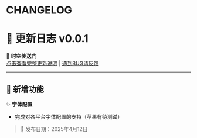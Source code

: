 # CHANGELOG

<!-- 

# 📜 更新日志 v2.1.0
🌌 **时空传送门**  
[点击查看完整更新说明](#) | [遇到BUG请反馈](https://github.com/YanMing-lxb/GUET_Thesis_LaTeX/issues) 

---

## 🎯 新增功能

✨ **格式扩展**  
- 新增对 `.heic` 和 `.webp` 格式文件的全面支持  
🛡️ **数据保护**  
- 新增自动保存功能（间隔30秒），有效防止意外断线导致的数据丢失  

---

## 🚄 性能优化

⚡ **核心升级**  
- 重构核心算法模块，执行效率提升40%  
- 内存管理优化，减少峰值内存占用达35%  

---

## 🖥️ 用户体验

🎨 **界面焕新**  
- 重新设计文件管理面板，操作路径缩短50%  
- 新增多主题支持（深空黑/晨光白/午夜蓝）  
📚 **交互优化**  
- 工具栏支持自定义快捷键配置  
- 改进多窗口协同工作流程  

---

## 🐞 问题修复

🔧 **稳定性增强**  
- 修复 macOS 14.0 系统下视频导出崩溃问题 (#ISSUE-142)  
- 解决高分屏设备界面模糊问题  
🔄 **同步修复**  
- 修正跨设备同步时的元数据丢失问题  
- 修复日语本地化文本错位问题  

---

## 📦 其他更新

📝 **文档完善**  
- 新增开发者API文档（访问 `/docs` 查看）  
- 更新用户手册至v3版本  
🧩 **基础设施**  
- 新增自动化测试覆盖率报告  
- 迁移至 GitHub Actions 持续集成系统  

---

> 📅 发布日期：2023年12月15日  
> 🔗 完整更新说明请访问 [官网更新日志](https://changelog.example.com)

 -->

# 📜 更新日志 v0.0.1
🌌 **时空传送门**  
[点击查看完整更新说明](#) | [遇到BUG请反馈](https://github.com/YanMing-lxb/YMBooK/issues) 
 
---

## 🎯 新增功能

✨ **字体配置**  
- 完成对各平台字体配置的支持（苹果有待测试）

> 📅 发布日期：2025年4月12日  
<!-- 

一、功能迭代
🎉 :tada:
应用场景：项目初始化、重大版本发布、里程碑达成
📦 :package:
应用场景：新增模块/依赖、引入第三方库、打包系统升级
✨ :sparkles:
应用场景：新增功能特性、界面组件开发、API扩展
🌐 :globe_with_meridians:
应用场景：多语言支持、国际化配置、时区适配优化
🔮 :crystal_ball:
应用场景：实验性功能、AI模型集成、预测性算法

二、性能优化
⚡ :zap:
应用场景：算法效率提升、内存占用优化、响应速度改进
♻️ :recycle:
应用场景：代码重构、设计模式升级、冗余逻辑清理
🏎️ :racing_car:
应用场景：数据库查询优化、缓存策略调整、并发处理增强
📈 :chart_with_upwards_trend:
应用场景：监控指标优化、日志系统升级、性能分析工具集成

三、问题修复
🐛 :bug:
应用场景：常规BUG修复、异常流程处理
🔧 :wrench:
应用场景：配置错误修正、环境变量调整
🚑 :ambulance:
应用场景：紧急热修复、生产环境崩溃处理
🩹 :adhesive_bandage:
应用场景：临时性补丁、非关键问题快速修复

四、文档维护
📝 :memo:
应用场景：README更新、接口文档补充、注释完善
📚 :books:
应用场景：技术白皮书发布、用户手册版本迭代
🎨 :art:
应用场景：流程图/架构图更新、UI设计规范调整
🔍 :mag:
应用场景：搜索功能文档、SEO优化说明

五、基础设施
🚀 :rocket:
应用场景：CI/CD流程升级、自动化部署实现
🔒 :lock:
应用场景：权限系统改进、SSL证书更新
🧪 :test_tube:
应用场景：单元测试覆盖率提升、压力测试报告
🗄️ :file_cabinet:
应用场景：数据库迁移、存储方案变更

六、特殊场景
⚠️ :warning:
应用场景：弃用功能警告、兼容性风险提示
🚧 :construction:
应用场景：开发中功能标记、未完成模块标识
🔄 :arrows_clockwise:
应用场景：数据同步机制、状态回滚操作
🌱 :seedling:
应用场景：AB测试功能、灰度发布标记

组合使用技巧
优先级标注：❗️ + 🔥 表示关键紧急修复（例：❗️🔥 修复支付模块并发漏洞）
进度可视化：🛠️ → ✅ 表示功能开发到测试通过（例：用户画像系统 🛠️→✅）
跨团队协作：👥 + 📌 表示多人协作的重点任务（例：👥📌 联调订单中心与库存服务）

 -->